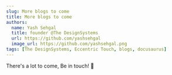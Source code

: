 ```yaml
---
slug: More blogs to come
title: More blogs to come
authors:
  name: Yash Sehgal
  title: founder @The DesignSystems
  url: https://github.com/yashsehgal
  image_url: https://github.com/yashsehgal.png
tags: [The DesignSystems, Eccentric Touch, blogs, docusaurus]
---
```


There's a lot to come, Be in touch! :rocket: